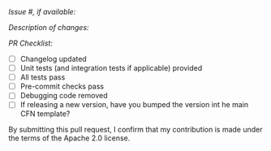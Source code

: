 *Issue #, if available:*

*Description of changes:*

*PR Checklist:*

- [ ] Changelog updated
- [ ] Unit tests (and integration tests if applicable) provided
- [ ] All tests pass
- [ ] Pre-commit checks pass
- [ ] Debugging code removed
- [ ] If releasing a new version, have you bumped the version int he main CFN template?

By submitting this pull request, I confirm that my contribution is made under the terms of the Apache 2.0 license.
